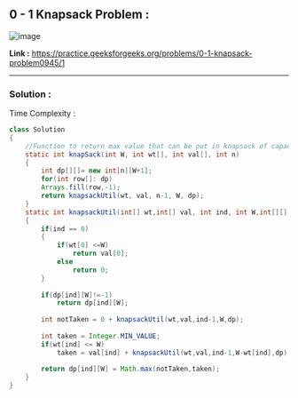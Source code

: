 ## 0 - 1 Knapsack Problem :

![image](https://user-images.githubusercontent.com/23376002/167882570-2e899a24-90a2-4839-be20-ed0fa98665ab.png)


**Link :** https://practice.geeksforgeeks.org/problems/0-1-knapsack-problem0945/1


------------------------------------------------------------------------------------------------------------------------------------------------------


### Solution :

Time Complexity :


```java
class Solution 
{ 
    //Function to return max value that can be put in knapsack of capacity W.
    static int knapSack(int W, int wt[], int val[], int n) 
    { 
        int dp[][]= new int[n][W+1];
        for(int row[]: dp)
        Arrays.fill(row,-1);
        return knapsackUtil(wt, val, n-1, W, dp); 
    }
    static int knapsackUtil(int[] wt,int[] val, int ind, int W,int[][] dp)
    {
        if(ind == 0)
        {
            if(wt[0] <=W) 
                return val[0];
            else 
                return 0;
        }
        
        if(dp[ind][W]!=-1)
            return dp[ind][W];
            
        int notTaken = 0 + knapsackUtil(wt,val,ind-1,W,dp);
        
        int taken = Integer.MIN_VALUE;
        if(wt[ind] <= W)
            taken = val[ind] + knapsackUtil(wt,val,ind-1,W-wt[ind],dp);
            
        return dp[ind][W] = Math.max(notTaken,taken);
    }
}
```





